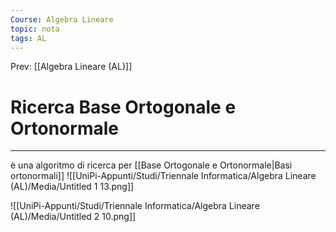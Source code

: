 ```yaml
---
Course: Algebra Lineare
topic: nota
tags: AL
---
```


Prev: [[Algebra Lineare (AL)]]

# Ricerca Base Ortogonale e Ortonormale
---
è una algoritmo di ricerca per [[Base Ortogonale e Ortonormale|Basi ortonormali]]
![[UniPi-Appunti/Studi/Triennale Informatica/Algebra Lineare (AL)/Media/Untitled 1 13.png]]

![[UniPi-Appunti/Studi/Triennale Informatica/Algebra Lineare (AL)/Media/Untitled 2 10.png]]
